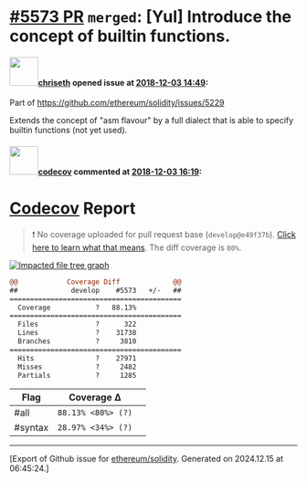 # [\#5573 PR](https://github.com/ethereum/solidity/pull/5573) `merged`: [Yul] Introduce the concept of builtin functions.

#### <img src="https://avatars.githubusercontent.com/u/9073706?v=4" width="50">[chriseth](https://github.com/chriseth) opened issue at [2018-12-03 14:49](https://github.com/ethereum/solidity/pull/5573):

Part of https://github.com/ethereum/solidity/issues/5229

Extends the concept of "asm flavour" by a full dialect that is able to specify builtin functions (not yet used).

#### <img src="https://avatars.githubusercontent.com/in/254?v=4" width="50">[codecov](https://github.com/apps/codecov) commented at [2018-12-03 16:19](https://github.com/ethereum/solidity/pull/5573#issuecomment-443769695):

# [Codecov](https://codecov.io/gh/ethereum/solidity/pull/5573?src=pr&el=h1) Report
> :exclamation: No coverage uploaded for pull request base (`develop@e49f37b`). [Click here to learn what that means](https://docs.codecov.io/docs/error-reference#section-missing-base-commit).
> The diff coverage is `80%`.

[![Impacted file tree graph](https://codecov.io/gh/ethereum/solidity/pull/5573/graphs/tree.svg?width=650&token=87PGzVEwU0&height=150&src=pr)](https://codecov.io/gh/ethereum/solidity/pull/5573?src=pr&el=tree)

```diff
@@            Coverage Diff             @@
##             develop    #5573   +/-   ##
==========================================
  Coverage           ?   88.13%           
==========================================
  Files              ?      322           
  Lines              ?    31738           
  Branches           ?     3810           
==========================================
  Hits               ?    27971           
  Misses             ?     2482           
  Partials           ?     1285
```

| Flag | Coverage Δ | |
|---|---|---|
| #all | `88.13% <80%> (?)` | |
| #syntax | `28.97% <34%> (?)` | |


-------------------------------------------------------------------------------



[Export of Github issue for [ethereum/solidity](https://github.com/ethereum/solidity). Generated on 2024.12.15 at 06:45:24.]
